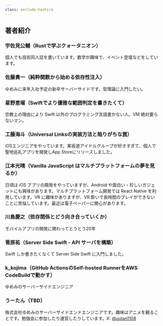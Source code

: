 ```yaml
---
class: exclude-hashira
---
```


<!-- textlint-disable -->
<!-- markdownlint-disable -->

## 著者紹介

### 宇佐見公輔（Rustで学ぶクォータニオン）

個人でも技術同人誌を書いています。数学が趣味で、イベント登壇などをしています。

### 佐藤貴一（純粋関数から始める依存性注入）

ゆめみに来年入社予定の新卒サーバーサイドです。型理論に入門したい。

### 星野恵瑠（Swiftでより優雅な範囲判定を書きたくて）

宗教上の理由により Swift 以外のプログラミング言語書かない人。VM 絶対要らないマン。

### 工藤海斗（Universal Linksの実装方法と陥りがちな罠）

iOSエンジニアをやっています。某坂道アイドルグループが好きすぎて、個人で聖地巡礼アプリを開発しApp Storeにリリースしました。

### 江本光晴（Vanilla JavaScript はマルチプラットフォームの夢を見るか）

日頃は iOS アプリの開発をやっていますが、Android や面白い・珍しいガジェットにも興味があります。マルチプラットフォーム開発では React Native を利用しています。VR に趣味がありますが、VR 酔いで長時間のプレイができないことに苦悩しています。最近は電子ペーパーに関心があります。

### 川島慶之（依存関係とどう向き合っていくか）

モバイルアプリの開発に関わってとうとう20年

### 菅原祐（Server Side Swift - API サーバを構築）

Swift しか書きたくなくて Server Side Swift に入門しました。

### k_kojima（GitHub ActionsのSelf-hosted RunnerをAWS CodeBuildで動かす）

ゆめみのサーバーサイドエンジニア

### うーたん（TBD）

株式会社ゆめみのサーバーサイドエンドエンジニアです。趣味はアニメを観ることです。勉強会に参加したり運営したりしています。X: [@uutan1108](https://x.com/uutan1108)

<!-- textlint-enable -->
<!-- markdownlint-enable -->
